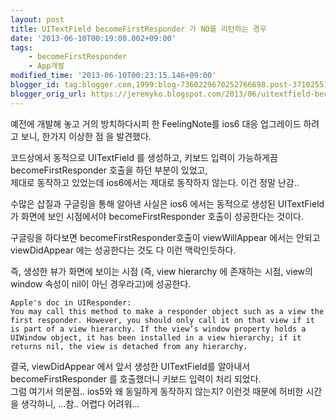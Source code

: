 ```yaml
---
layout: post
title: UITextField becomeFirstResponder 가 NO를 리턴하는 경우
date: '2013-06-10T00:19:00.002+09:00'
tags:
    - becomeFirstResponder
    - App개발
modified_time: '2013-06-10T00:23:15.146+09:00'
blogger_id: tag:blogger.com,1999:blog-7360229670252766698.post-3710255112728830650
blogger_orig_url: https://jeremyko.blogspot.com/2013/06/uitextfield-becomefirstresponder-no.html
---
```


예전에 개발해 놓고 거의 방치하다시피 한 FeelingNote를 ios6 대응 업그레이드 하려고 보니, 한가지 이상한 점 을 발견했다.

코드상에서 동적으로 UITextField 를 생성하고, 키보드 입력이 가능하게끔 becomeFirstResponder 호출을 하던 부분이 있었고,  
제대로 동작하고 있었는데 ios6에서는 제대로 동작하지 않는다. 이건 정말 난감..

수많은 삽질과 구글링을 통해 알아낸 사실은 ios6 에서는 동적으로 생성된 UITextField 가 화면에 보인 시점에서야 becomeFirstResponder 호출이 성공한다는 것이다.

구글링을 하다보면 becomeFirstResponder호출이 viewWillAppear 에서는 안되고 viewDidAppear 에는 성공한다는 것도 다 이런 맥락인듯하다.

즉, 생성한 뷰가 화면에 보이는 시점 (즉, view hierarchy 에 존재하는 시점, view의 window 속성이 nil이 아닌 경우라고)에 성공한다.

    Apple's doc in UIResponder:
    You may call this method to make a responder object such as a view the first responder. However, you should only call it on that view if it is part of a view hierarchy. If the view’s window property holds a UIWindow object, it has been installed in a view hierarchy; if it returns nil, the view is detached from any hierarchy.

결국, viewDidAppear 에서 앞서 생성한 UITextField를 알아내서 becomeFirstResponder 를 호출했더니 키보드 입력이 처리 되었다.  
그럼 여기서 의문점..
ios5와 왜 동일하게 동작하지 않는지? 이런것 때문에 허비한 시간을 생각하니, ...참.. 어렵다 어려워...
